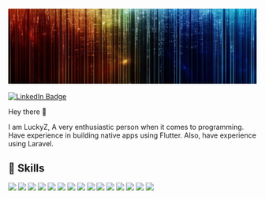 [![Lucky's GitHub Banner](./assets/GitHubHeader.jpg)](https://luckyZer0.dev)


[![LinkedIn Badge](https://img.shields.io/badge/LinkedIn-Profile-informational?style=flat&logo=linkedin&logoColor=white&color=0D76A8)]()

Hey there 👋

I am LuckyZ, A very enthusiastic person when it comes to programming. Have experience in building native apps using Flutter. Also, have experience using Laravel.

## 💼 Skills

![](https://img.shields.io/badge/Code-JavaScript-informational?style=flat&logo=JavaScript&logoColor=white&color=4AB197)
![](https://img.shields.io/badge/Code-Java-informational?style=flat&logo=Java&logoColor=white&color=4AB197)
![](https://img.shields.io/badge/Code-MySQL-informational?style=flat&logo=MySQL&logoColor=white&color=4AB197)
![](https://img.shields.io/badge/Style-CSS-informational?style=flat&logo=css3&logoColor=white&color=4AB197)
![](https://img.shields.io/badge/Style-Tailwind-informational?style=flat&logo=Tailwind-CSS&logoColor=white&color=4AB197)
![](https://img.shields.io/badge/Style-Sass-informational?style=flat&logo=Sass&logoColor=white&color=4AB197)
![](https://img.shields.io/badge/Tools-NPM-informational?style=flat&logo=npm&logoColor=white&color=4AB197)
![](https://img.shields.io/badge/Tools-Photoshop-informational?style=flat&logo=Adobe-Photoshop&logoColor=white&color=4AB197)
![](https://img.shields.io/badge/Tools-Illustrator-informational?style=flat&logo=Adobe-Illustrator&logoColor=white&color=4AB197)
![](https://img.shields.io/badge/Tools-AdobeXD-informational?style=flat&logo=Adobe-XD&logoColor=white&color=4AB197)
![](https://img.shields.io/badge/Tools-GitHub-informational?style=flat&logo=GitHub&logoColor=white&color=4AB197)
![](https://img.shields.io/badge/Code-Dart-informational?style=flat&logo=Dart&logoColor=blue&color=4AB197)
![](https://img.shields.io/badge/Code-PHP-informational?style=flat&logo=PHP&logoColor=blue&color=4AB197)
![](https://img.shields.io/badge/Framework-Flutter-informational?style=flat&logo=Flutter&logoColor=blue&color=4AB197)
![](https://img.shields.io/badge/Framework-Laravel-informational?style=flat&logo=Laravel&logoColor=&color=4AB197)
